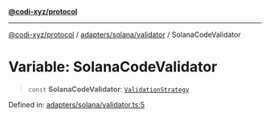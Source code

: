 [**@codi-xyz/protocol**](../../../../README.md)

***

[@codi-xyz/protocol](../../../../modules.md) / [adapters/solana/validator](../README.md) / SolanaCodeValidator

# Variable: SolanaCodeValidator

> `const` **SolanaCodeValidator**: [`ValidationStrategy`](../../../../validator/interfaces/ValidationStrategy.md)

Defined in: [adapters/solana/validator.ts:5](https://github.com/codi-xyz/protocol/blob/002e813eac9470bcfdb2a1790ddea7c341cb39dd/src/adapters/solana/validator.ts#L5)
